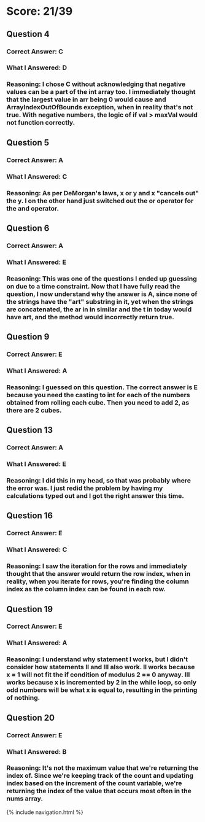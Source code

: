 # Score: 21/39
## Question 4
### Correct Answer: C
### What I Answered: D
### Reasoning: I chose C without acknowledging that negative values can be a part of the int array too. I immediately thought that the largest value in arr being 0 would cause and ArrayIndexOutOfBounds exception, when in reality that's not true. With negative numbers, the logic of if val > maxVal would not function correctly.

## Question 5
### Correct Answer: A
### What I Answered: C
### Reasoning: As per DeMorgan's laws, x or y and x "cancels out" the y. I on the other hand just switched out the or operator for the and operator.

## Question 6
### Correct Answer: A
### What I Answered: E
### Reasoning: This was one of the questions I ended up guessing on due to a time constraint. Now that I have fully read the question, I now understand why the answer is A, since none of the strings have the "art" substring in it, yet when the strings are concatenated, the ar in in similar and the t in today would have art, and the method would incorrectly return true.

## Question 9
### Correct Answer: E
### What I Answered: A
### Reasoning: I guessed on this question. The correct answer is E because you need the casting to int for each of the numbers obtained from rolling each cube. Then you need to add 2, as there are 2 cubes.

## Question 13
### Correct Answer: A
### What I Answered: E
### Reasoning: I did this in my head, so that was probably where the error was. I just redid the problem by having my calculations typed out and I got the right answer this time.

## Question 16
### Correct Answer: E
### What I Answered: C
### Reasoning: I saw the iteration for the rows and immediately thought that the answer would return the row index, when in reality, when you iterate for rows, you're finding the column index as the column index can be found in each row.

## Question 19
### Correct Answer: E
### What I Answered: A
### Reasoning: I understand why statement I works, but I didn't consider how statements II and III also work. II works because x = 1 will not fit the if condition of modulus 2 == 0 anyway. III works because x is incremented by 2 in the while loop, so only odd numbers will be what x is equal to, resulting in the printing of nothing.

## Question 20
### Correct Answer: E
### What I Answered: B
### Reasoning: It's not the maximum value that we're returning the index of. Since we're keeping track of the count and updating index based on the increment of the count variable, we're returning the index of the value that occurs most often in the nums array.

{% include navigation.html %}
